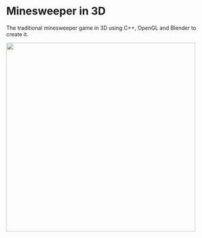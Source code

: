 # Minesweeper in 3D
The traditional minesweeper game in 3D using C++, OpenGL and Blender to create it.


<img src='VGI-IMG/Imagen11.png' width="500">
